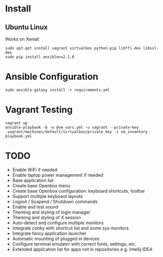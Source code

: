 # Install

## Ubuntu Linux

Works on Xenial:

    sudo apt-get install vagrant virtualbox python-pip libffi-dev libssl-dev
    sudo pip install ansible==2.1.0

# Ansible Configuration

    sudo ansible-galaxy install -r requirements.yml

# Vagrant Testing

    vagrant up
    ansible-playbook -b -e @vm_vars.yml -u vagrant --private-key .vagrant/machines/default/virtualbox/private_key -i vm_inventory playbook.yml

# TODO

* Enable WiFi if needed
* Enable laptop power management if needed
* Base application list
* Create base Openbox menu
* Create base Openbox configuration: keyboard shortcuts, toolbar
* Support multiple keyboard layouts
* Logout / Suspend / Shutdown commands
* Enable and test sound
* Theming and styling of login manager
* Theming and styling of X session
* Auto-detect and configure multiple monitors
* Integrate conky with shortcut list and some sys monitors
* Integrate fancy application launcher
* Automatic mounting of plugged in devices
* Configure terminal emulator with correct fonts, settings, etc.
* Extended application list for apps not in repositories e.g. Intellij IDEA